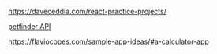 https://daveceddia.com/react-practice-projects/

[petfinder API](https://www.petfinder.com/developers/api-docs#getting-started)

https://flaviocopes.com/sample-app-ideas/#a-calculator-app